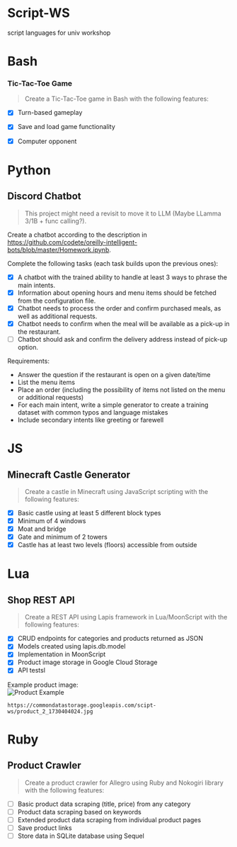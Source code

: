 # Script-WS
script languages for univ workshop

# Bash

### Tic-Tac-Toe Game

>Create a Tic-Tac-Toe game in Bash with the following features:

- [x] Turn-based gameplay
- [x] Save and load game functionality
- [x] Computer opponent


# Python

## Discord Chatbot

>This project might need a revisit to move it to LLM (Maybe LLamma 3/1B + func calling?).

Create a chatbot according to the description in https://github.com/codete/oreilly-intelligent-bots/blob/master/Homework.ipynb.

Complete the following tasks (each task builds upon the previous ones):

- [x] A chatbot with the trained ability to handle at least 3 ways to phrase the main intents.
- [x] Information about opening hours and menu items should be fetched from the configuration file.
- [x] Chatbot needs to process the order and confirm purchased meals, as well as additional requests.
- [x] Chatbot needs to confirm when the meal will be available as a pick-up in the restaurant.
- [ ] Chatbot should ask and confirm the delivery address instead of pick-up option.

Requirements:
- Answer the question if the restaurant is open on a given date/time
- List the menu items
- Place an order (including the possibility of items not listed on the menu or additional requests)
- For each main intent, write a simple generator to create a training dataset with common typos and language mistakes
- Include secondary intents like greeting or farewell

# JS

## Minecraft Castle Generator

>Create a castle in Minecraft using JavaScript scripting with the following features:

- [x] Basic castle using at least 5 different block types
- [x] Minimum of 4 windows
- [x] Moat and bridge
- [x] Gate and minimum of 2 towers
- [x] Castle has at least two levels (floors) accessible from outside

# Lua

## Shop REST API

>Create a REST API using Lapis framework in Lua/MoonScript with the following features:

- [x] CRUD endpoints for categories and products returned as JSON
- [x] Models created using lapis.db.model
- [x] Implementation in MoonScript
- [x] Product image storage in Google Cloud Storage
- [x] API testsl

Example product image: \
![Product Example](https://commondatastorage.googleapis.com/scipt-ws/product_2_1730404024.jpg)
```
https://commondatastorage.googleapis.com/scipt-ws/product_2_1730404024.jpg
```

# Ruby

## Product Crawler

>Create a product crawler for Allegro using Ruby and Nokogiri library with the following features:

- [ ] Basic product data scraping (title, price) from any category
- [ ] Product data scraping based on keywords
- [ ] Extended product data scraping from individual product pages
- [ ] Save product links
- [ ] Store data in SQLite database using Sequel
